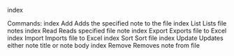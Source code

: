 index <command>

Commands:
  index Add     Adds the specified note to the file
  index List    Lists file notes
  index Read    Reads specified file note
  index Export  Exports file to Excel
  index Import  Imports file to Excel
  index Sort    Sort file
  index Update  Updates either note title or note body
  index Remove  Removes note from file
